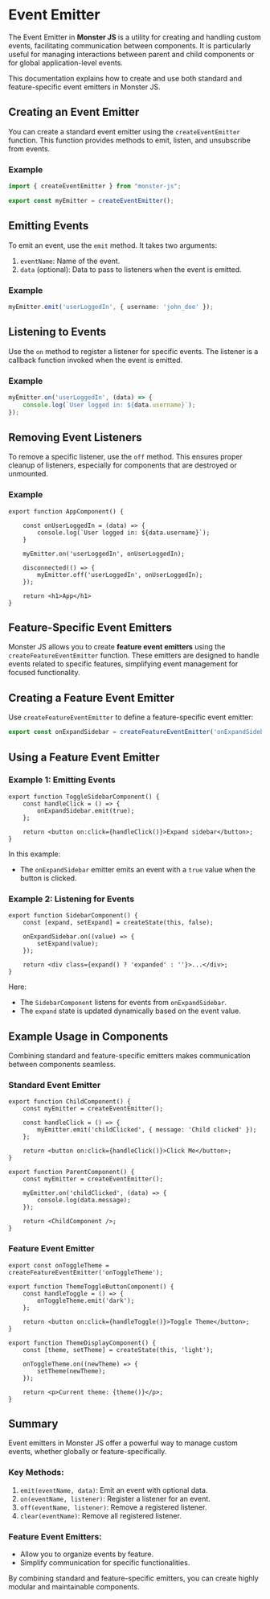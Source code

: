 # Event Emitter

The Event Emitter in **Monster JS** is a utility for creating and handling custom events, facilitating communication between components. It is particularly useful for managing interactions between parent and child components or for global application-level events.

This documentation explains how to create and use both standard and feature-specific event emitters in Monster JS.

## Creating an Event Emitter

You can create a standard event emitter using the `createEventEmitter` function. This function provides methods to emit, listen, and unsubscribe from events.

### Example

```ts
import { createEventEmitter } from "monster-js";

export const myEmitter = createEventEmitter();
```

## Emitting Events

To emit an event, use the `emit` method. It takes two arguments:

1. `eventName`: Name of the event.
2. `data` (optional): Data to pass to listeners when the event is emitted.

### Example

```ts
myEmitter.emit('userLoggedIn', { username: 'john_doe' });
```

## Listening to Events

Use the `on` method to register a listener for specific events. The listener is a callback function invoked when the event is emitted.

### Example

```ts
myEmitter.on('userLoggedIn', (data) => {
    console.log(`User logged in: ${data.username}`);
});
```

## Removing Event Listeners

To remove a specific listener, use the `off` method. This ensures proper cleanup of listeners, especially for components that are destroyed or unmounted.

### Example

```tsx
export function AppComponent() {

    const onUserLoggedIn = (data) => {
        console.log(`User logged in: ${data.username}`);
    }

    myEmitter.on('userLoggedIn', onUserLoggedIn);

    disconnected(() => {
        myEmitter.off('userLoggedIn', onUserLoggedIn);
    });

    return <h1>App</h1>
}
```

## Feature-Specific Event Emitters

Monster JS allows you to create **feature event emitters** using the `createFeatureEventEmitter` function. These emitters are designed to handle events related to specific features, simplifying event management for focused functionality.

## Creating a Feature Event Emitter

Use `createFeatureEventEmitter` to define a feature-specific event emitter:

```ts
export const onExpandSidebar = createFeatureEventEmitter('onExpandSidebar');
```

## Using a Feature Event Emitter

### Example 1: Emitting Events

```tsx
export function ToggleSidebarComponent() {
    const handleClick = () => {
        onExpandSidebar.emit(true);
    };

    return <button on:click={handleClick()}>Expand sidebar</button>;
}
```

In this example:
* The `onExpandSidebar` emitter emits an event with a `true` value when the button is clicked.

### Example 2: Listening for Events

```tsx
export function SidebarComponent() {
    const [expand, setExpand] = createState(this, false);

    onExpandSidebar.on((value) => {
        setExpand(value);
    });

    return <div class={expand() ? 'expanded' : ''}>...</div>;
}
```

Here:
* The `SidebarComponent` listens for events from `onExpandSidebar`.
* The `expand` state is updated dynamically based on the event value.

## Example Usage in Components

Combining standard and feature-specific emitters makes communication between components seamless.

### Standard Event Emitter

```tsx
export function ChildComponent() {
    const myEmitter = createEventEmitter();

    const handleClick = () => {
        myEmitter.emit('childClicked', { message: 'Child clicked' });
    };

    return <button on:click={handleClick()}>Click Me</button>;
}

export function ParentComponent() {
    const myEmitter = createEventEmitter();

    myEmitter.on('childClicked', (data) => {
        console.log(data.message);
    });

    return <ChildComponent />;
}
```

### Feature Event Emitter

```tsx
export const onToggleTheme = createFeatureEventEmitter('onToggleTheme');

export function ThemeToggleButtonComponent() {
    const handleToggle = () => {
        onToggleTheme.emit('dark');
    };

    return <button on:click={handleToggle()}>Toggle Theme</button>;
}

export function ThemeDisplayComponent() {
    const [theme, setTheme] = createState(this, 'light');

    onToggleTheme.on((newTheme) => {
        setTheme(newTheme);
    });

    return <p>Current theme: {theme()}</p>;
}
```

## Summary

Event emitters in Monster JS offer a powerful way to manage custom events, whether globally or feature-specifically.

### Key Methods:

1. `emit(eventName, data)`: Emit an event with optional data.
2. `on(eventName, listener)`: Register a listener for an event.
3. `off(eventName, listener)`: Remove a registered listener.
4. `clear(eventName)`: Remove all registered listener.

### Feature Event Emitters:

* Allow you to organize events by feature.
* Simplify communication for specific functionalities.

By combining standard and feature-specific emitters, you can create highly modular and maintainable components.

